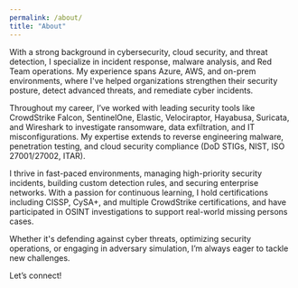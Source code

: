 ```yaml
---
permalink: /about/
title: "About"
---
```


With a strong background in cybersecurity, cloud security, and threat detection, I specialize in incident response, malware analysis, and Red Team operations. My experience spans Azure, AWS, and on-prem environments, where I've helped organizations strengthen their security posture, detect advanced threats, and remediate cyber incidents.

Throughout my career, I’ve worked with leading security tools like CrowdStrike Falcon, SentinelOne, Elastic, Velociraptor, Hayabusa, Suricata, and Wireshark to investigate ransomware, data exfiltration, and IT misconfigurations. My expertise extends to reverse engineering malware, penetration testing, and cloud security compliance (DoD STIGs, NIST, ISO 27001/27002, ITAR).

I thrive in fast-paced environments, managing high-priority security incidents, building custom detection rules, and securing enterprise networks. With a passion for continuous learning, I hold certifications including CISSP, CySA+, and multiple CrowdStrike certifications, and have participated in OSINT investigations to support real-world missing persons cases.

Whether it's defending against cyber threats, optimizing security operations, or engaging in adversary simulation, I’m always eager to tackle new challenges.

Let’s connect!
